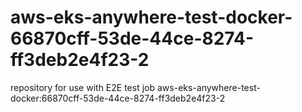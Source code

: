 # aws-eks-anywhere-test-docker-66870cff-53de-44ce-8274-ff3deb2e4f23-2
repository for use with E2E test job aws-eks-anywhere-test-docker:66870cff-53de-44ce-8274-ff3deb2e4f23-2
